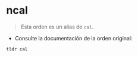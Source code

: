 # ncal

> Esta orden es un alias de `cal`.

- Consulte la documentación de la orden original:

`tldr cal`
